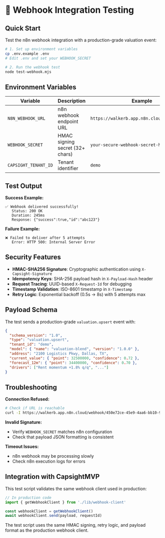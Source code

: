 # 🔌 Webhook Integration Testing

## Quick Start

Test the n8n webhook integration with a production-grade valuation event:

```bash
# 1. Set up environment variables
cp .env.example .env
# Edit .env and set your WEBHOOK_SECRET

# 2. Run the webhook test
node test-webhook.mjs
```

## Environment Variables

| Variable | Description | Example |
|----------|-------------|---------|
| `N8N_WEBHOOK_URL` | n8n webhook endpoint URL | `https://walkerb.app.n8n.cloud/webhook/...` |
| `WEBHOOK_SECRET` | HMAC signing secret (32+ chars) | `your-secure-webhook-secret-here` |
| `CAPSIGHT_TENANT_ID` | Tenant identifier | `demo` |

## Test Output

**Success Example:**
```
✅ Webhook delivered successfully!
   Status: 200 OK
   Duration: 245ms
   Response: {"success":true,"id":"abc123"}
```

**Failure Example:**
```
❌ Failed to deliver after 5 attempts
   Error: HTTP 500: Internal Server Error
```

## Security Features

- **HMAC-SHA256 Signature**: Cryptographic authentication using `X-Capsight-Signature`
- **Idempotency Keys**: SHA-256 payload hash in `X-Payload-Hash` header
- **Request Tracing**: UUID-based `X-Request-Id` for debugging
- **Timestamp Validation**: ISO-8601 timestamp in `X-Timestamp`
- **Retry Logic**: Exponential backoff (0.5s → 8s) with 5 attempts max

## Payload Schema

The test sends a production-grade `valuation.upsert` event with:

```json
{
  "schema_version": "1.0",
  "type": "valuation.upsert",
  "tenant_id": "demo",
  "model": { "name": "valuation-blend", "version": "1.0.0" },
  "address": "2100 Logistics Pkwy, Dallas, TX",
  "current_value": { "point": 32500000, "confidence": 0.72 },
  "forecast_12m": { "point": 34400000, "confidence": 0.70 },
  "drivers": ["Rent momentum +1.8% q/q", "..."]
}
```

## Troubleshooting

**Connection Refused:**
```bash
# Check if URL is reachable
curl -I https://walkerb.app.n8n.cloud/webhook/450e72ce-45e9-4aa6-bb10-90ca044164c6
```

**Invalid Signature:**
- Verify `WEBHOOK_SECRET` matches n8n configuration
- Check that payload JSON formatting is consistent

**Timeout Issues:**
- n8n webhook may be processing slowly
- Check n8n execution logs for errors

## Integration with CapsightMVP

This test script validates the same webhook client used in production:

```typescript
// In production code
import { getWebhookClient } from './lib/webhook-client'

const webhookClient = getWebhookClient()
await webhookClient.send(payload, requestId)
```

The test script uses the same HMAC signing, retry logic, and payload format as the production webhook client.

